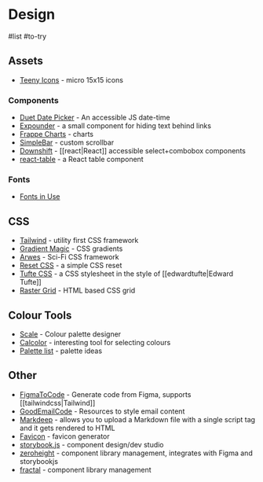# Design 
#list #to-try 

## Assets
* [Teeny Icons](https://github.com/teenyicons/teenyicons) - micro 15x15 icons

### Components
* [Duet Date Picker](https://github.com/duetds/date-picker) - An accessible JS date-time 
* [Expounder](https://github.com/skorokithakis/expounder) - a small component for hiding text behind links
* [Frappe Charts](https://github.com/frappe/charts) - charts
* [SimpleBar](https://grsmto.github.io/simplebar/) - custom scrollbar
* [Downshift](https://github.com/downshift-js/downshift) - [[react|React]] accessible select+combobox components 
* [react-table](https://github.com/tannerlinsley/react-table) - a React table component

### Fonts 
* [Fonts in Use](https://fontsinuse.com)

## CSS 
* [Tailwind](https://tailwindcss.com) - utility first CSS framework
* [Gradient Magic](https://www.gradientmagic.com/browse) - CSS gradients
* [Arwes](https://github.com/arwes/arwes) - Sci-Fi CSS framework
* [Reset CSS](https://github.com/NickGard/css-utils/blob/master/reset.css) - a simple CSS reset
* [Tufte CSS](https://github.com/edwardtufte/tufte-css) - a CSS stylesheet in the style of [[edwardtufte|Edward Tufte]]
* [Raster Grid](https://rsms.me/raster/) - HTML based CSS grid

## Colour Tools
* [Scale](https://hihayk.github.io/scale/#4/6/50/80/-51/67/20/14/1D9A6C/29/154/108/white) - Colour palette designer
* [Calcolor](https://calcolor.co/) - interesting tool for selecting colours
* [Palette list](https://lospec.com/palette-list) - palette ideas

## Other
* [FigmaToCode](https://github.com/bernaferrari/FigmaToCode) - Generate code from Figma, supports [[tailwindcss|Tailwind]]
* [GoodEmailCode](https://www.goodemailcode.com) - Resources to style email content
* [Markdeep](https://casual-effects.com/markdeep/) - allows you to upload a Markdown file with a single script tag and it gets rendered to HTML
* [Favicon](https://favicon.io) - favicon generator
* [storybook.js](https://storybook.js.org) - component design/dev studio
* [zeroheight](https://zeroheight.com) - component library management, integrates with Figma and storybookjs
* [fractal](https://github.com/frctl/fractal) - component library management
